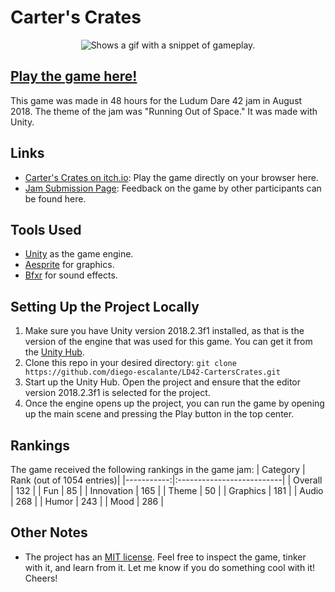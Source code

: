 # Carter's Crates

<p align="center">
  <picture>
    <source srcset="../assets/gameplay.gif?raw=true">
    <img alt="Shows a gif with a snippet of gameplay." src="../assets/gameplay.gif?raw=true">
  </picture>
</p>

## [Play the game here!](https://diego-escalante.itch.io/carters-crates)
This game was made in 48 hours for the Ludum Dare 42 jam in August 2018. The theme of the jam was "Running Out of Space." It was made with Unity. 

## Links
* [Carter's Crates on itch.io](https://diego-escalante.itch.io/carters-crates): Play the game directly on your browser here.
* [Jam Submission Page](https://ldjam.com/events/ludum-dare/42/carters-crates): Feedback on the game by other participants can be found here.

## Tools Used
* [Unity](https://unity.com/) as the game engine.
* [Aesprite](https://www.aseprite.org/) for graphics.
* [Bfxr](http://www.bfxr.net/) for sound effects.

## Setting Up the Project Locally
1. Make sure you have Unity version 2018.2.3f1 installed, as that is the version of the engine that was used for this game. You can get it from the [Unity Hub](https://unity.com/download).
2. Clone this repo in your desired directory: `git clone https://github.com/diego-escalante/LD42-CartersCrates.git`
3. Start up the Unity Hub. Open the project and ensure that the editor version 2018.2.3f1 is selected for the project.
4. Once the engine opens up the project, you can run the game by opening up the main scene and pressing the Play button in the top center.

## Rankings
The game received the following rankings in the game jam:
| Category   | Rank (out of 1054 entries)|
|-----------:|:--------------------------|
| Overall    | 132                       |
| Fun        | 85                        |
| Innovation | 165                       |
| Theme      | 50                        |
| Graphics   | 181                       |
| Audio      | 268                       |
| Humor      | 243                       |
| Mood       | 286                       |

## Other Notes
* The project has an [MIT license](LICENSE). Feel free to inspect the game, tinker with it, and learn from it. Let me know if you do something cool with it! Cheers!

